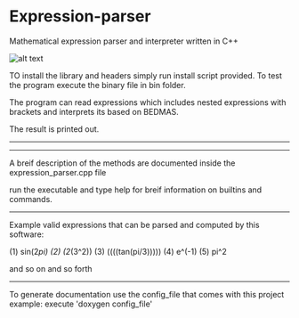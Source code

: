 # Expression-parser
Mathematical expression parser and interpreter written in C++

![alt text](https://i.imgur.com/frWuQuM.png)

TO install the library and headers simply run install script provided.
To test the program execute the binary file in bin folder.

The program can read expressions which includes nested expressions with brackets and interprets its based 
on BEDMAS.

The result is printed out.
*****************************************************************************

*****************************************************************************

A breif description of the methods are documented inside the 
expression_parser.cpp file

run the executable and type help for breif information on builtins 
and commands.

*****************************************************************************

Example valid expressions that can be parsed and computed by this software:

(1) sin(2*pi)
(2) (2*(3^2))
(3) ((((tan(pi/3)))))
(4) e^(-1)
(5) pi^2

and so on and so forth
*****************************************************************************
To generate documentation use the config_file that comes with this project
example: execute 'doxygen config_file'
